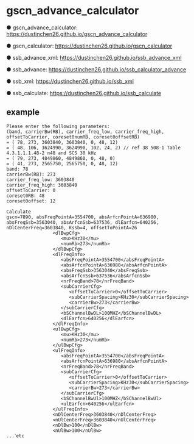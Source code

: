 # gscn_advance_calculator

● gscn_advance_calculator: https://dustinchen26.github.io/gscn_advance_calculator

● gscn_calculator: https://dustinchen26.github.io/gscn_calculator

● ssb_advance_xml: https://dustinchen26.github.io/ssb_advance_xml

● ssb_advance: https://dustinchen26.github.io/ssb_calculator_advance

● ssb_xml: https://dustinchen26.github.io/ssb_xml

● ssb_calculate: https://dustinchen26.github.io/ssb_calculate

## example
```
Please enter the following parameters:
(band, carrierBw(RB), carrier_freq_low, carrier_freq_high, offsetToCarrier, coreset0numRB, coreset0offsetRB)
= ( 78, 273, 3603840, 3603840, 0, 48, 12)
= ( 48, 106, 3624990, 3624990, 102, 24, 2) // ref 38 508-1 Table 4.3.1.1.1.48-2 n48 and SCS 30 kHz
= ( 79, 273, 4849860, 4849860, 0, 48, 0)
= ( 41, 273, 2565750, 2565750, 0, 48, 12)
band: 78
carrierBw(RB): 273
carrier_freq_low: 3603840
carrier_freq_high: 3603840
offsetToCarrier: 0
coreset0RB: 48
coreset0offset: 12

Calculate
gscn=7890, absFreqPointA=3554700, absArfcnPointA=636980, absFreqSsb=3563040, absArfcnSsb=637536, dlEarfcn=640256, nDlCenterFreq=3603840, Kssb=4, offsetToPointA=26
                 <dlBwpCfg>
                    <mu>KHz30</mu>
                    <numRb>273</numRb>
                 </dlBwpCfg>
                 <dlFreqInfo>
                    <absFreqPointA>3554700</absFreqPointA>
                    <absArfcnPointA>636980</absArfcnPointA>
                    <absFreqSsb>3563040</absFreqSsb>
                    <absArfcnSsb>637536</absArfcnSsb>
                    <nrFreqBand>78</nrFreqBand>
                    <subCarrierCfg>
                       <offsetToCarrier>0</offsetToCarrier>
                       <subCarrierSpacing>KHz30</subCarrierSpacing>
                       <carrierBw>273</carrierBw>
                    </subCarrierCfg>
                    <bSChannelBwDL>100MHZ</bSChannelBwDL>
                    <dlEarfcn>640256</dlEarfcn>
                 </dlFreqInfo>  
                 <ulBwpCfg>
                    <mu>KHz30</mu>
                    <numRb>273</numRb>
                 </ulBwpCfg>
                 <ulFreqInfo>
                    <absFreqPointA>3554700</absFreqPointA>
                    <absArfcnPointA>636980</absArfcnPointA>
                    <nrFreqBand>78</nrFreqBand>
                    <subCarrierCfg>
                       <offsetToCarrier>0</offsetToCarrier>
                       <subCarrierSpacing>KHz30</subCarrierSpacing>
                       <carrierBw>273</carrierBw>
                    </subCarrierCfg>
                    <bSChannelBwUl>100MHZ</bSChannelBwUl>
                    <ulEarfcn>640256</ulEarfcn>
                 </ulFreqInfo>
                 <nDlCenterFreq>3603840</nDlCenterFreq>
                 <nUlCenterFreq>3603840</nUlCenterFreq>
                 <nDlBw>100</nDlBw>
                 <nUlBw>100</nUlBw>
...ˋetc

```
